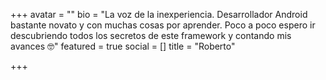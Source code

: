 +++
avatar = ""
bio = "La voz de la inexperiencia. Desarrollador Android bastante novato y con muchas cosas por aprender. Poco a poco espero ir descubriendo todos los secretos de este framework y contando mis avances 🤓"
featured = true
social = []
title = "Roberto"

+++
